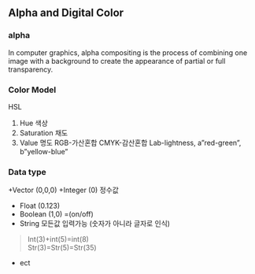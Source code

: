 ## Alpha and Digital Color

### alpha

In computer graphics, alpha compositing is the process of combining one image with a background to create the appearance of partial or full transparency.

### Color Model

HSL
1. Hue 색상
2. Saturation 채도
3. Value 명도
RGB-가산혼합
CMYK-감산혼합
Lab-lightness, a”red-green”, b”yellow-blue”

### Data type

+Vector (0,0,0)
+Integer (0) 정수값
+ Float (0.123)
+ Boolean (1,0) =(on/off)
+ String 모든값 입력가능 (숫자가 아니라 글자로 인식)
>	Int(3)+int(5)=int(8)    
> Str(3)=Str(5)=Str(35) 
+ ect
